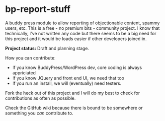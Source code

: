 # bp-report-stuff
A buddy press module to allow reporting of objectionable content, spammy users, etc. This is a free - no premium bits - community project. I know that technically, I've not written any code but there seems to be a big need for this project and it would be loads easier if other developers joined in.

**Project status:** Draft and planning stage.

How you can contribute:

* If you know BuddyPress/WordPress dev, core coding is always appriciated
* If you know JQuery and front end UI, we need that too
* If you run an install, we will (eventually) need testers.

Fork the heck out of this project and I will do my best to check for contributions as often as possible.

Check the GitHub wiki because there is bound to be somewhere or something you _can_ contribute to.